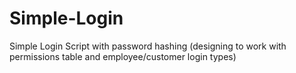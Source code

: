 # Simple-Login
Simple Login Script with password hashing (designing to work with permissions table and employee/customer login types)
